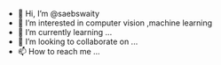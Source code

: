 - 👋 Hi, I’m @saebswaity
- 👀 I’m interested in computer vision ,machine learning
- 🌱 I’m currently learning ...
- 💞️ I’m looking to collaborate on ...
- 📫 How to reach me ...

<!---
saebswaity/saebswaity is a ✨ special ✨ repository because its `README.md` (this file) appears on your GitHub profile.
You can click the Preview link to take a look at your changes.
--->
